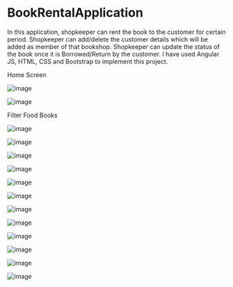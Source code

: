 # BookRentalApplication
In this application, shopkeeper can rent the book to the customer for certain period. Shopkeeper can add/delete the customer details which will be added as member of that bookshop. Shopkeeper can update the status of the book once it is Borrowed/Return by the customer. I have used Angular JS, HTML, CSS and Bootstrap to implement this project.

Home Screen

![image](https://cloud.githubusercontent.com/assets/24415564/24039366/30afbcce-0b05-11e7-90e5-f43f314952d9.png)

![image](https://cloud.githubusercontent.com/assets/24415564/24039766/aad3551e-0b06-11e7-8945-336d349563a3.png)

Filter Food Books

![image](https://cloud.githubusercontent.com/assets/24415564/24081593/1bb67322-0cb7-11e7-85d4-ef64b6f897cd.png)

![image](https://cloud.githubusercontent.com/assets/24415564/24082041/88932fc8-0cbf-11e7-9419-0ef2615d5df9.png)

![image](https://cloud.githubusercontent.com/assets/24415564/24082042/92e6078e-0cbf-11e7-92a6-c66e7614008a.png)

![image](https://cloud.githubusercontent.com/assets/24415564/24082070/fc8b6008-0cbf-11e7-8acf-f2ca0319e412.png)

![image](https://cloud.githubusercontent.com/assets/24415564/24082066/e97824ec-0cbf-11e7-8520-1c18cde35d53.png)

![image](https://cloud.githubusercontent.com/assets/24415564/24082079/14a45f8c-0cc0-11e7-99f7-ef46b71c5e27.png)

![image](https://cloud.githubusercontent.com/assets/24415564/24082082/1b6fcb30-0cc0-11e7-80ef-d05761668c42.png)

![image](https://cloud.githubusercontent.com/assets/24415564/24082085/24131a1c-0cc0-11e7-8355-865516513a20.png)

![image](https://cloud.githubusercontent.com/assets/24415564/24082088/2d7ae562-0cc0-11e7-9a8c-13a3d066e5d6.png)

![image](https://cloud.githubusercontent.com/assets/24415564/24082090/3ccebe80-0cc0-11e7-9360-c1fb89f0f85e.png)

![image](https://cloud.githubusercontent.com/assets/24415564/24082092/46225032-0cc0-11e7-8463-193d59597386.png)

![image](https://cloud.githubusercontent.com/assets/24415564/24082094/4f750fc6-0cc0-11e7-82d1-8c2acc63e863.png)

